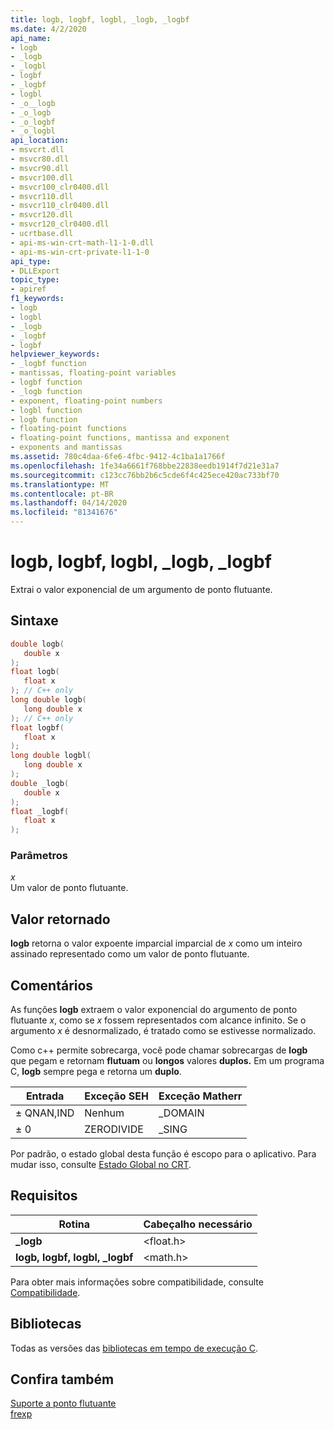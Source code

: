 ```yaml
---
title: logb, logbf, logbl, _logb, _logbf
ms.date: 4/2/2020
api_name:
- logb
- _logb
- _logbl
- logbf
- _logbf
- logbl
- _o__logb
- _o_logb
- _o_logbf
- _o_logbl
api_location:
- msvcrt.dll
- msvcr80.dll
- msvcr90.dll
- msvcr100.dll
- msvcr100_clr0400.dll
- msvcr110.dll
- msvcr110_clr0400.dll
- msvcr120.dll
- msvcr120_clr0400.dll
- ucrtbase.dll
- api-ms-win-crt-math-l1-1-0.dll
- api-ms-win-crt-private-l1-1-0
api_type:
- DLLExport
topic_type:
- apiref
f1_keywords:
- logb
- logbl
- _logb
- _logbf
- logbf
helpviewer_keywords:
- _logbf function
- mantissas, floating-point variables
- logbf function
- _logb function
- exponent, floating-point numbers
- logbl function
- logb function
- floating-point functions
- floating-point functions, mantissa and exponent
- exponents and mantissas
ms.assetid: 780c4daa-6fe6-4fbc-9412-4c1ba1a1766f
ms.openlocfilehash: 1fe34a6661f768bbe22838eedb1914f7d21e31a7
ms.sourcegitcommit: c123cc76bb2b6c5cde6f4c425ece420ac733bf70
ms.translationtype: MT
ms.contentlocale: pt-BR
ms.lasthandoff: 04/14/2020
ms.locfileid: "81341676"
---
```

# <a name="logb-logbf-logbl-_logb-_logbf"></a>logb, logbf, logbl, _logb, _logbf

Extrai o valor exponencial de um argumento de ponto flutuante.

## <a name="syntax"></a>Sintaxe

```C
double logb(
   double x
);
float logb(
   float x
); // C++ only
long double logb(
   long double x
); // C++ only
float logbf(
   float x
);
long double logbl(
   long double x
);
double _logb(
   double x
);
float _logbf(
   float x
);
```

### <a name="parameters"></a>Parâmetros

*x*<br/>
Um valor de ponto flutuante.

## <a name="return-value"></a>Valor retornado

**logb** retorna o valor expoente imparcial imparcial de *x* como um inteiro assinado representado como um valor de ponto flutuante.

## <a name="remarks"></a>Comentários

As funções **logb** extraem o valor exponencial do argumento de ponto flutuante *x*, como se *x* fossem representados com alcance infinito. Se o argumento *x* é desnormalizado, é tratado como se estivesse normalizado.

Como c++ permite sobrecarga, você pode chamar sobrecargas de **logb** que pegam e retornam **flutuam** ou **longos** valores **duplos.** Em um programa C, **logb** sempre pega e retorna um **duplo**.

|Entrada|Exceção SEH|Exceção Matherr|
|-----------|-------------------|-----------------------|
|± QNAN,IND|Nenhum|_DOMAIN|
|± 0|ZERODIVIDE|_SING|

Por padrão, o estado global desta função é escopo para o aplicativo. Para mudar isso, consulte [Estado Global no CRT](../global-state.md).

## <a name="requirements"></a>Requisitos

|Rotina|Cabeçalho necessário|
|-------------|---------------------|
|**_logb**|\<float.h>|
|**logb,** **logbf,** **logbl,** **_logbf**|\<math.h>|

Para obter mais informações sobre compatibilidade, consulte [Compatibilidade](../../c-runtime-library/compatibility.md).

## <a name="libraries"></a>Bibliotecas

Todas as versões das [bibliotecas em tempo de execução C](../../c-runtime-library/crt-library-features.md).

## <a name="see-also"></a>Confira também

[Suporte a ponto flutuante](../../c-runtime-library/floating-point-support.md)<br/>
[frexp](frexp.md)<br/>
